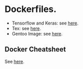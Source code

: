 # Dockerfiles.

- Tensorflow and Keras: see [here](tensorflow_keras.md).
- Tex: see [here](doc/tex.md).
- Gentoo Image: see [here](doc/gentoo.md).

## Docker Cheatsheet

See [here](doc/docker_cheatsheet.md).
